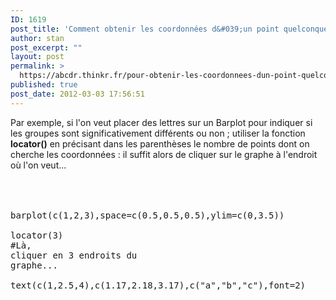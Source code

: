 ```yaml
---
ID: 1619
post_title: 'Comment obtenir les coordonnées d&#039;un point quelconque sur un graphe ? : locator'
author: stan
post_excerpt: ""
layout: post
permalink: >
  https://abcdr.thinkr.fr/pour-obtenir-les-coordonnees-dun-point-quelconque-sur-un-graphe/
published: true
post_date: 2012-03-03 17:56:51
---
```

Par exemple, si l'on veut placer des lettres sur un Barplot pour indiquer si les groupes sont significativement différents ou non ; utiliser la fonction <strong>locator()</strong> en précisant dans les parenthèses le nombre de points dont on cherche les coordonnées : il suffit alors de cliquer sur le graphe à l'endroit où l'on veut...<br /><br /><br />  <pre><br />barplot(c(1,2,3),space=c(0.5,0.5,0.5),ylim=c(0,3.5))<br /><br />locator(3)<br />#Là, cliquer en 3 endroits du graphe...<br /><br />text(c(1,2.5,4),c(1.17,2.18,3.17),c("a","b","c"),font=2) <br /> </pre>